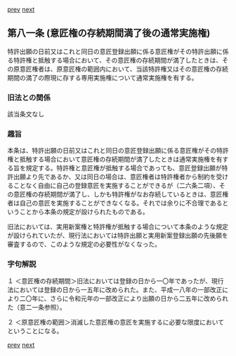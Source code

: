 [prev](/specific/markdowns/特許法/107_Mp-Ch_4-Se_1-At_80.md)
[next](/specific/markdowns/特許法/109_Mp-Ch_4-Se_1-At_82.md)
## 第八一条 (意匠権の存続期間満了後の通常実施権)
特許出願の日前又はこれと同日の意匠登録出願に係る意匠権がその特許出願に係る特許権と抵触する場合において、その意匠権の存続期間が満了したときは、その原意匠権者は、原意匠権の範囲内において、当該特許権又はその意匠権の存続期間の満了の際現に存する専用実施権について通常実施権を有する。


### 旧法との関係
該当条文なし

### 趣旨
本条は、特許出願の日前又はこれと同日の意匠登録出願に係る意匠権がその特許権と抵触する場合において意匠権の存続期間が満了したときは通常実施権を有する旨を規定する。特許権と意匠権が抵触する場合であっても、意匠登録出願が特許出願より先であるか、又は同日の場合は、意匠権者は特許権者から制約を受けることなく自由に自己の登録意匠を実施することができるが（二六条二項）、その意匠権の存続期間が満了し、しかも特許権がなお存続しているときは、意匠権者は自己の意匠を実施することができなくなる。それでは余りに不合理であるということから本条の規定が設けられたものである。

旧法においては、実用新案権と特許権が抵触する場合について本条のような規定が設けられていたが、現行法においては特許出願と実用新案登録出願の先後願を審査するので、このような規定の必要性がなくなった。


### 字句解説
１ ＜意匠権の存続期間＞旧法においては登録の日から一〇年であったが、現行法においては登録の日から一五年に改められた。また、平成一八年の一部改正により二〇年に、さらに令和元年の一部改正により出願の日から二五年に改められた（意二一条参照）。

２ ＜原意匠権の範囲＞消滅した意匠権の意匠を実施するに必要な限度においてということになる。


[prev](/specific/markdowns/特許法/107_Mp-Ch_4-Se_1-At_80.md)
[next](/specific/markdowns/特許法/109_Mp-Ch_4-Se_1-At_82.md)